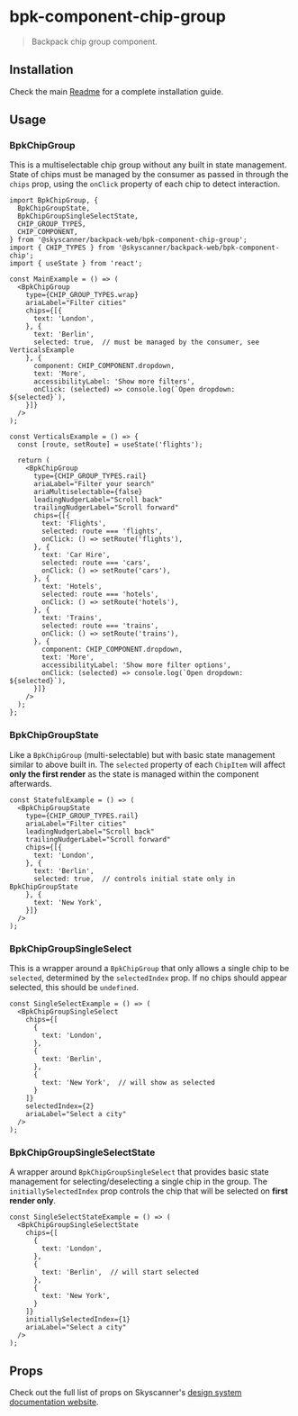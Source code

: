 # bpk-component-chip-group

> Backpack chip group component.

## Installation

Check the main [Readme](https://github.com/skyscanner/backpack#usage) for a complete installation guide.

## Usage

### BpkChipGroup

This is a multiselectable chip group without any built in state management. State of chips must be managed by the consumer as passed in through the `chips` prop, using the `onClick` property of each chip to detect interaction.

```tsx
import BpkChipGroup, {
  BpkChipGroupState,
  BpkChipGroupSingleSelectState,
  CHIP_GROUP_TYPES,
  CHIP_COMPONENT,
} from '@skyscanner/backpack-web/bpk-component-chip-group';
import { CHIP_TYPES } from '@skyscanner/backpack-web/bpk-component-chip';
import { useState } from 'react';

const MainExample = () => (
  <BpkChipGroup
    type={CHIP_GROUP_TYPES.wrap}
    ariaLabel="Filter cities"
    chips={[{
      text: 'London',
    }, {
      text: 'Berlin',
      selected: true,  // must be managed by the consumer, see VerticalsExample
    }, {
      component: CHIP_COMPONENT.dropdown,
      text: 'More',
      accessibilityLabel: 'Show more filters',
      onClick: (selected) => console.log(`Open dropdown: ${selected}`),
    }]}
  />
);

const VerticalsExample = () => {
  const [route, setRoute] = useState('flights');

  return (
    <BpkChipGroup
      type={CHIP_GROUP_TYPES.rail}
      ariaLabel="Filter your search"
      ariaMultiselectable={false}
      leadingNudgerLabel="Scroll back"
      trailingNudgerLabel="Scroll forward"
      chips={[{
        text: 'Flights',
        selected: route === 'flights',
        onClick: () => setRoute('flights'),
      }, {
        text: 'Car Hire',
        selected: route === 'cars',
        onClick: () => setRoute('cars'),
      }, {
        text: 'Hotels',
        selected: route === 'hotels',
        onClick: () => setRoute('hotels'),
      }, {
        text: 'Trains',
        selected: route === 'trains',
        onClick: () => setRoute('trains'),
      }, {
        component: CHIP_COMPONENT.dropdown,
        text: 'More',
        accessibilityLabel: 'Show more filter options',
        onClick: (selected) => console.log(`Open dropdown: ${selected}`),
      }]}
    />
  );
};
```

### BpkChipGroupState

Like a `BpkChipGroup` (multi-selectable) but with basic state management similar to above built in. The `selected` property of each `ChipItem` will affect **only the first render** as the state is managed within the component afterwards.

```tsx
const StatefulExample = () => (
  <BpkChipGroupState
    type={CHIP_GROUP_TYPES.rail}
    ariaLabel="Filter cities"
    leadingNudgerLabel="Scroll back"
    trailingNudgerLabel="Scroll forward"
    chips={[{
      text: 'London',
    }, {
      text: 'Berlin',
      selected: true,  // controls initial state only in BpkChipGroupState
    }, {
      text: 'New York',
    }]}
  />
);
```

### BpkChipGroupSingleSelect

This is a wrapper around a `BpkChipGroup` that only allows a single chip to be `selected`, determined by the `selectedIndex` prop. If no chips should appear selected, this should be `undefined`.

```tsx
const SingleSelectExample = () => (
  <BpkChipGroupSingleSelect
    chips={[
      {
        text: 'London',
      },
      {
        text: 'Berlin',
      },
      {
        text: 'New York',  // will show as selected
      }
    ]}
    selectedIndex={2}
    ariaLabel="Select a city"
  />
);
```

### BpkChipGroupSingleSelectState

A wrapper around `BpkChipGroupSingleSelect` that provides basic state management for selecting/deselecting a single chip in the group. The `initiallySelectedIndex` prop controls the chip that will be selected on **first render only**.

```tsx
const SingleSelectStateExample = () => (
  <BpkChipGroupSingleSelectState
    chips={[
      {
        text: 'London',
      },
      {
        text: 'Berlin',  // will start selected
      },
      {
        text: 'New York',
      }
    ]}
    initiallySelectedIndex={1}
    ariaLabel="Select a city"
  />
);
```


## Props

[//]: # (TODO: this update to web tab)
Check out the full list of props on Skyscanner's [design system documentation website](https://www.skyscanner.design/latest/components/chip-group/compose-LwGOKNct).
